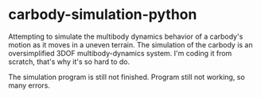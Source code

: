 # carbody-simulation-python
Attempting to simulate the multibody dynamics behavior of a carbody's motion as it moves in a uneven terrain. 
The simulation of the carbody is an oversimplified 3DOF multibody-dynamics system. I'm coding it from scratch, that's why it's so hard to do.

The simulation program is still not finished. Program still not working, so many errors. 

